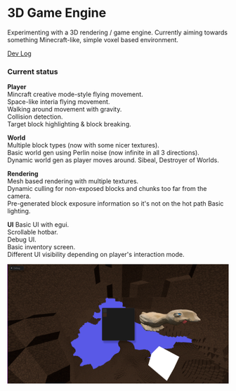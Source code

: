 # 3D Game Engine
Experimenting with a 3D rendering / game engine. Currently aiming towards something Minecraft-like, simple voxel based environment.  

[Dev Log](./design/devlog.md)  


### Current status
**Player**  
Mincraft creative mode-style flying movement.  
Space-like interia flying movement.  
Walking around movement with gravity.  
Collision detection.  
Target block highlighting & block breaking.  

**World**  
Multiple block types (now with some nicer textures).  
Basic world gen using Perlin noise (now infinite in all 3 directions).  
Dynamic world gen as player moves around.
Sibeal, Destroyer of Worlds.  

**Rendering**  
Mesh based rendering with multiple textures.  
Dynamic culling for non-exposed blocks and chunks too far from the camera.  
Pre-generated block exposure information so it's not on the hot path
Basic lighting.

**UI**
Basic UI with egui.  
Scrollable hotbar.  
Debug UI.  
Basic inventory screen.  
Different UI visibility depending on player's interaction mode.  

![](./github/screenshot.png)
